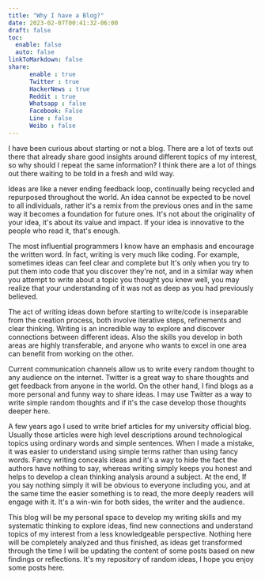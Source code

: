 ```yaml
---
title: "Why I have a Blog?"
date: 2023-02-07T00:41:32-06:00
draft: false
toc:
  enable: false
  auto: false
linkToMarkdown: false
share:
      enable : true
      Twitter : true
      HackerNews : true
      Reddit : true
      Whatsapp : false
      Facebook: False
      Line : false
      Weibo : false
---
```

I have been curious about starting or not a blog. There are a lot of texts out there that already share good insights around different topics of my interest, so why should I repeat the same information? I think there are a lot of things out there waiting to be told in a fresh and wild way. 

Ideas are like a never ending feedback loop, continually being recycled and repurposed throughout the world. An idea cannot be expected to be novel to all individuals, rather it's a remix from the previous ones and in the same way it becomes a foundation for future ones. It's not  about the originality of your idea, it's about its value and impact. If your idea is innovative to the people who read it, that's enough. 

The most influential programmers I know have an emphasis and encourage the written word. In fact, writing is very much like coding. For example, sometimes ideas can feel clear and complete but It's only when you try to put them into code that you discover they're not, and in a similar way when you attempt to write about a topic you thought you knew well, you may realize that your understanding of it was not as deep as you had previously believed.

The act of writing ideas down before starting to write/code is inseparable from the creation process, both involve iterative steps, refinements and clear thinking. Writing is an incredible way to explore and discover connections between different ideas. Also the skills you develop in both areas are highly transferable, and anyone who wants to excel in one area can benefit from working on the other. 

Current communication channels allow us to write every random thought to any audience on the internet. Twitter is a great way to share thoughts and get feedback from anyone in the world. On the other hand, I find blogs as a more personal and funny way to share ideas. I may use Twitter as a way to write simple random thoughts and if it's the case develop those  thoughts deeper here.

A few years ago I used to write brief articles for my university official blog. Usually those articles were high level descriptions around  technological topics using ordinary words and simple sentences. When I made a mistake, it was easier to understand using simple terms rather than using fancy words. Fancy writing conceals ideas and it's a way to hide the fact the authors have nothing to say, whereas writing simply keeps you honest and helps to develop a clean thinking analysis around a subject. At the end, If you say nothing simply it will be obvious to everyone including you, and at the same time the easier something is to read, the more deeply readers will engage with it. It's a win-win for both sides, the writer and the audience.

This blog will be my personal space to develop my writing skills and my systematic thinking to explore ideas, find new connections and understand topics of my interest from a less knowledgeable perspective. Nothing here will be completely analyzed and thus finished, as ideas get transformed through the time I will be updating the content of some posts based on new findings or reflections. It's my repository of random ideas, I hope you enjoy some posts here.